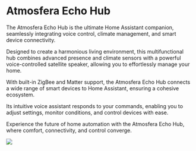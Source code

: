 # Atmosfera Echo Hub
The Atmosfera Echo Hub is the ultimate Home Assistant companion, seamlessly integrating voice control, climate management, and smart device connectivity.

Designed to create a harmonious living environment, this multifunctional hub combines advanced presence and climate sensors with a powerful voice-controlled satellite speaker, allowing you to effortlessly manage your home.

With built-in ZigBee and Matter support, the Atmosfera Echo Hub connects a wide range of smart devices to Home Assistant, ensuring a cohesive ecosystem.

Its intuitive voice assistant responds to your commands, enabling you to adjust settings, monitor conditions, and control devices with ease.

Experience the future of home automation with the Atmosfera Echo Hub, where comfort, connectivity, and control converge.

![](https://esphome.io/_images/made-for-esphome-white-on-black.svg)
